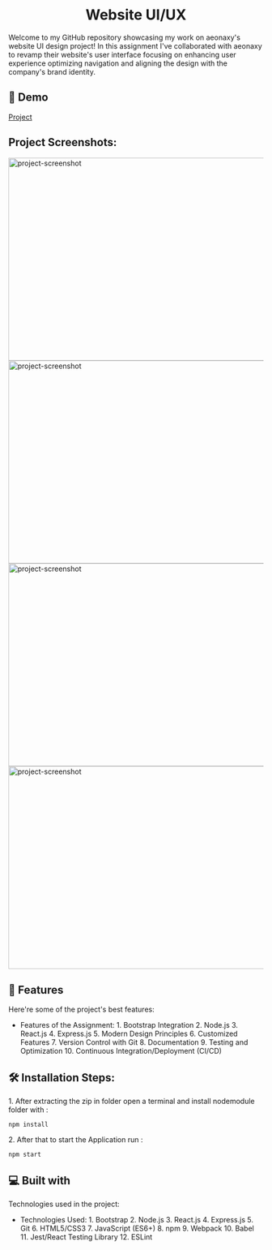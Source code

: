 <h1 align="center" id="title">Website UI/UX</h1>

<p id="description">Welcome to my GitHub repository showcasing my work on aeonaxy's website UI design project! In this assignment I've collaborated with aeonaxy to revamp their website's user interface focusing on enhancing user experience optimizing navigation and aligning the design with the company's brand identity.</p>

<h2>🚀 Demo</h2>

[Project](https://polite-bienenstitch-26bf1e.netlify.app/)

<h2>Project Screenshots:</h2>

<img src="https://i.postimg.cc/6Q1Hfv7b/1.png" alt="project-screenshot" width="700" height="400/">

<img src="https://i.postimg.cc/P5MfJtL5/2.png" alt="project-screenshot" width="700" height="400/">

<img src="https://i.postimg.cc/Y0VGXtNH/3.png" alt="project-screenshot" width="700" height="400/">

<img src="https://i.postimg.cc/cJpd562T/4.png" alt="project-screenshot" width="700" height="400/">

  
  
<h2>🧐 Features</h2>

Here're some of the project's best features:

*   Features of the Assignment: 1. Bootstrap Integration 2. Node.js 3. React.js 4. Express.js 5. Modern Design Principles 6. Customized Features 7. Version Control with Git 8. Documentation 9. Testing and Optimization 10. Continuous Integration/Deployment (CI/CD)

<h2>🛠️ Installation Steps:</h2>

<p>1. After extracting the zip in folder open a terminal and install nodemodule folder with :</p>

```
npm install
```

<p>2. After that to start the Application run :</p>

```
npm start
```

  
  
<h2>💻 Built with</h2>

Technologies used in the project:

*   Technologies Used: 1. Bootstrap 2. Node.js 3. React.js 4. Express.js 5. Git 6. HTML5/CSS3 7. JavaScript (ES6+) 8. npm 9. Webpack 10. Babel 11. Jest/React Testing Library 12. ESLint
